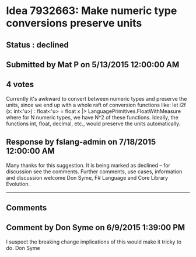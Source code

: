 # Idea 7932663: Make numeric type conversions preserve units #

## Status : declined

## Submitted by Mat P on 5/13/2015 12:00:00 AM

## 4 votes

Currently it's awkward to convert between numeric types and preserve the units, since we end up with a whole raft of conversion functions like:
let i2f (x: int<'u>) : float<'u> =
float x |> LanguagePrimitives.FloatWithMeasure
where for N numeric types, we have N^2 of these functions.
Ideally, the functions int, float, decimal, etc., would preserve the units automatically.



## Response by fslang-admin on 7/18/2015 12:00:00 AM

Many thanks for this suggestion. It is being marked as declined – for discussion see the comments.
Further comments, use cases, information and discussion welcome
Don Syme, F# Language and Core Library Evolution.

------------------------
## Comments


## Comment by Don Syme on 6/9/2015 1:39:00 PM
I suspect the breaking change implications of this would make it tricky to do.
Don Syme

